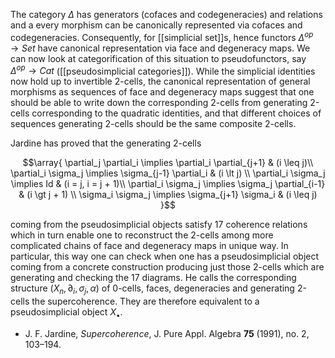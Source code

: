 The category $\Delta$ has generators (cofaces and codegeneracies) and relations and
a every morphism can be canonically represented via cofaces and codegeneracies. Consequently, for [[simplicial set]]s, hence functors $\Delta^{op}\to Set$ have canonical representation via face and degeneracy maps. We can now look at categorification of this situation to pseudofunctors, say $\Delta^{op}\to Cat$ ([[pseudosimplicial categories]]). While the simplicial identities now hold up to 
invertible 2-cells, the canonical representation of general morphisms as sequences of face and degeneracy maps suggest that one should be able to write down the corresponding 2-cells from generating 2-cells corresponding to the quadratic identities, and that different choices of sequences generating 2-cells should be the
same composite 2-cells. 

Jardine has proved that the generating 2-cells 

$$\array{
\partial_j \partial_i \implies \partial_i \partial_{j+1} & (i \leq j)\\
\partial_i \sigma_j \implies \sigma_{j-1} \partial_i & (i \lt j) \\
\partial_i \sigma_j \implies Id & (i = j, i = j + 1)\\
\partial_i \sigma_j \implies \sigma_j \partial_{i-1} & (i \gt j + 1) \\
\sigma_i \sigma_j \implies \sigma_{j+1} \sigma_i & (i \leq j) 
}$$

coming from the pseudosimplicial objects satisfy 17 coherence relations which in turn enable one to reconstruct the 2-cells among more complicated chains of face and degeneracy maps in unique way. In particular, this way one can check when one has a pseudosimplicial object coming from a concrete construction producing just those 2-cells which are generating  and checking the 17 diagrams. He calls the corresponding structure $(X_n, \partial_i, \sigma_j, \alpha)$ of 0-cells, faces, degeneracies and generating 2-cells the supercoherence. They are therefore equivalent to a pseudosimplicial object $X_\bullet$.

* J. F. Jardine, _Supercoherence_, J. Pure Appl. Algebra __75__ (1991), no. 2, 103–194. 


  